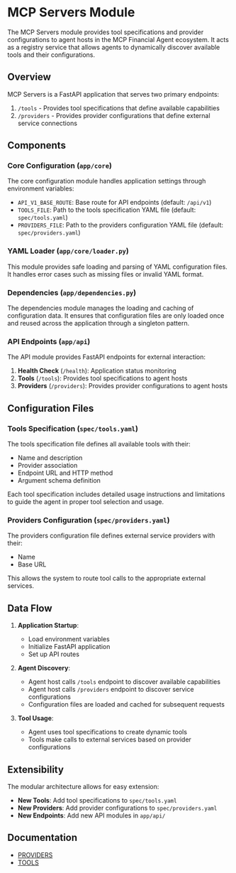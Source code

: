 # MCP Servers Module

The MCP Servers module provides tool specifications and provider configurations to agent hosts in the MCP Financial Agent ecosystem. It acts as a registry service that allows agents to dynamically discover available tools and their configurations.

## Overview

MCP Servers is a FastAPI application that serves two primary endpoints:
1. `/tools` - Provides tool specifications that define available capabilities
2. `/providers` - Provides provider configurations that define external service connections

## Components

### Core Configuration (`app/core`)

The core configuration module handles application settings through environment variables:

- `API_V1_BASE_ROUTE`: Base route for API endpoints (default: `/api/v1`)
- `TOOLS_FILE`: Path to the tools specification YAML file (default: `spec/tools.yaml`)
- `PROVIDERS_FILE`: Path to the providers configuration YAML file (default: `spec/providers.yaml`)

### YAML Loader (`app/core/loader.py`)

This module provides safe loading and parsing of YAML configuration files. It handles error cases such as missing files or invalid YAML format.

### Dependencies (`app/dependencies.py`)

The dependencies module manages the loading and caching of configuration data. It ensures that configuration files are only loaded once and reused across the application through a singleton pattern.

### API Endpoints (`app/api`)

The API module provides FastAPI endpoints for external interaction:

1. **Health Check** (`/health`): Application status monitoring
2. **Tools** (`/tools`): Provides tool specifications to agent hosts
3. **Providers** (`/providers`): Provides provider configurations to agent hosts

## Configuration Files

### Tools Specification (`spec/tools.yaml`)

The tools specification file defines all available tools with their:
- Name and description
- Provider association
- Endpoint URL and HTTP method
- Argument schema definition

Each tool specification includes detailed usage instructions and limitations to guide the agent in proper tool selection and usage.

### Providers Configuration (`spec/providers.yaml`)

The providers configuration file defines external service providers with their:
- Name
- Base URL

This allows the system to route tool calls to the appropriate external services.

## Data Flow

1. **Application Startup**: 
   - Load environment variables
   - Initialize FastAPI application
   - Set up API routes

2. **Agent Discovery**:
   - Agent host calls `/tools` endpoint to discover available capabilities
   - Agent host calls `/providers` endpoint to discover service configurations
   - Configuration files are loaded and cached for subsequent requests

3. **Tool Usage**:
   - Agent uses tool specifications to create dynamic tools
   - Tools make calls to external services based on provider configurations

## Extensibility

The modular architecture allows for easy extension:
- **New Tools**: Add tool specifications to `spec/tools.yaml`
- **New Providers**: Add provider configurations to `spec/providers.yaml`
- **New Endpoints**: Add new API modules in `app/api/`

## Documentation
- [PROVIDERS](docs/PROVIDERS_MODULE.md)
- [TOOLS](docs/TOOLS_MODULE.md)